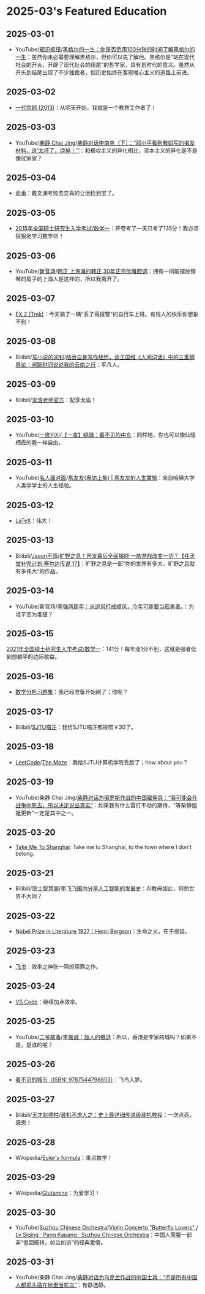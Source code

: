 # 2025-03's Featured Education

## 2025-03-01

- YouTube/[知识枢纽](https://www.youtube.com/@知识枢纽)/[黑格尔的一生：你是否愿用100分钟的时间了解黑格尔的一生](https://youtu.be/_f6LjoElgFg)：虽然你未必需要理解黑格尔，但你可以先了解他。黑格尔是“站在现代社会的开头，开辟了现代社会的结尾”的哲学家，具有划时代的意义。虽然从开头到结尾出现了不少独裁者，但历史始终在客观唯心主义的道路上前进。

## 2025-03-02

- [一代宗師 (2013)](https://movie.douban.com/subject/3821067/)：从明天开始，我就是一个教育工作者了！

## 2025-03-03

- YouTube/[柴静 Chai Jing](https://www.youtube.com/@chaijing2023)/[柴静对话李南央（下）：“邓小平看到我妈写的揭发材料，说‘太坏了，烧掉！’”](https://youtu.be/9DVqqctc0qk)：和极权主义的异化相比，资本主义的异化是不是像过家家？

## 2025-03-04

- [俞勇](https://apex.sjtu.edu.cn/members/yyu)：戴文渊考败去交真的让他捡到宝了。

## 2025-03-05

- [2015年全国硕士研究生入学考试/数学一](https://item.jd.com/14664188.html)：开卷考了一天只考了135分！我必须狠狠地学习数学😡！

## 2025-03-06

- YouTube/[新官场](https://www.youtube.com/@新官场)/[韩正 上海滩的韩正 30年正宗优雅腔调](https://youtu.be/epUTflHYUDw)：拥有一间能摆放钢琴的房子的上海人是这样的，所以我离开了。

## 2025-03-07

- [FX 2 (Trek)](https://www.trekbikes.com/cn/zh_CN/自行车/混合自行车/健身自行车/fx/fx-2-gen-4/p/40815/)：今天骑了一辆“丢了得报警”的自行车上班。有钱人的快乐你想象不到！

## 2025-03-08

- Bilibili/[写小说的宋钊](https://space.bilibili.com/305538861)/[结合自身写作经历，谈王国维《人间词话》中的三重境界论；闲聊时间说说我的云南之行](https://www.bilibili.com/video/BV1Ms9ZYnEEx/)：平凡人。

## 2025-03-09

- Bilibili/[宋浩老师官方](https://space.bilibili.com/66607740)：配享太庙！

## 2025-03-10

- YouTube/[一席YiXi](https://www.youtube.com/@yixi2028)/[【一席】姚璐：看不见的中东](https://youtu.be/eXe8jcuvTwk)：同样地，你也可以像仙隐栖霞的我一样自由。

## 2025-03-11

- YouTube/[名人面对面](https://www.youtube.com/@名人面对面)/[馬友友(專訪上集) | 馬友友的人生實驗](https://youtu.be/2xLMbGjYt-c)：来自哈佛大学人类学学士的人生经验。

## 2025-03-12

- [LaTeX](https://www.latex-project.org/)：伟大！

## 2025-03-13

- Bilibili/[Jason不鸽](https://space.bilibili.com/2253496)/[旷野之息！开发幕后全面揭晓·一款游戏改变一切？【任天堂补完计划·塞尔达传说 17】](https://www.bilibili.com/video/BV1PxRtYwE9N/)：旷野之息是一部“你的世界有多大，旷野之息就有多伟大”的作品。

## 2025-03-14

- YouTube/新官场/[李强两周年：从逆风打成顺风，今年可能要当孤勇者。](https://youtu.be/a_t6Dytgmvw)：为谁辛苦为谁甜？

## 2025-03-15

[2021年全国硕士研究生入学考试/数学一](https://item.jd.com/14664188.html)：141分！每年涨1分不到，这就是强者低到想躺平的边际收益。

## 2025-03-16

- [数学分析习题集](https://archive.org/details/jimiduoweiqi/)：我已经准备开始刷了；你呢？

## 2025-03-17

- Bilibili/[SJTU喵汪](https://space.bilibili.com/13223570)：我给SJTU喵汪都投喂￥30了。

## 2025-03-18

- [LeetCode](https://leetcode.com/)/[The Maze](https://leetcode.com/problems/the-maze/)：我给SJTU计算机学院丢脸了；how about you？

## 2025-03-19

- YouTube/柴静 Chai Jing/[柴静对话为俄罗斯作战的中国雇佣兵：“我可能会在战争中死去，所以决定说出真实”](https://youtu.be/syKWPralGKQ)：如果我有什么雷打不动的期待，“等柴静姐姐更新”一定是其中之一。

## 2025-03-20

- [Take Me To Shanghai](https://youtu.be/KVPmraNrfSg): Take me to Shanghai, to the town where I don’t belong.

## 2025-03-21

- Bilibili/[院士智慧阁](https://space.bilibili.com/1915302385)/[李飞飞国内分享人工智能的发展史](https://www.bilibili.com/video/BV1cR9FYyEnE/)：AI教母如此，何愁世界不大同？

## 2025-03-22

- [Nobel Prize in Literature 1927：Henri Bergson](https://www.nobelprize.org/prizes/literature/1927/summary/)：生命之义，在于绵延。

## 2025-03-23

- [飞书](https://www.feishu.cn/)：效率之神张一鸣的赎罪之作。

## 2025-03-24

- [VS Code](https://code.visualstudio.com/)：继续加点效率。

## 2025-03-25

- YouTube/[二爷故事](https://www.youtube.com/@Tankman2020)/[李嘉诚：超人的撤退](https://youtu.be/iw9WbsDgaIY)：所以，香港是李家的城吗？如果不是，是谁的呢？

## 2025-03-26

- [看不见的城市（ISBN: 9787544798853）](https://book.douban.com/subject/36545668/)：飞鸟入梦。

## 2025-03-27

- Bilibili/[天才赵德柱](https://space.bilibili.com/151155077)/[装机不求人之：史上最详细传说级装机教程](https://www.bilibili.com/video/BV1UU4y1c74o/)：一次点亮，感恩！

## 2025-03-28

- Wikipedia/[Euler's formula](https://en.wikipedia.org/wiki/Euler's_formula)：来点数学！

## 2025-03-29

- Wikipedia/[Glutamine](https://en.wikipedia.org/wiki/Glutamine)：为爱学习！

## 2025-03-30

- YouTube/[Suzhou Chinese Orchestra](https://www.youtube.com/@suzhouco)/[Violin Concerto "Butterfly Lovers" / Lv Siqing · Pang Kapang · Suzhou Chinese Orchestra](https://youtu.be/brl33rd_v1I)：中国人需要一部非“低回婉转，如泣如诉”的经典爱情。

## 2025-03-31

- YouTube/柴静 Chai Jing/[柴静对话为乌克兰作战的中国士兵：“不是所有中国人都把头插在地里当鸵鸟”](https://youtu.be/AhhQ3e8Re1k)：有静选静。
